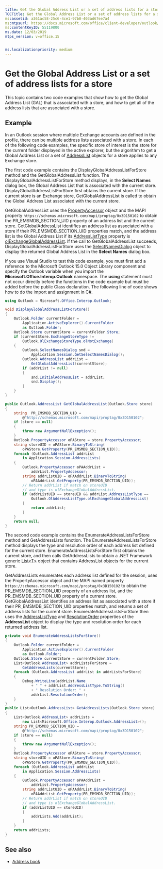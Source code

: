 ```yaml
---
title: Get the Global Address List or a set of address lists for a store
TOCTitle: Get the Global Address List or a set of address lists for a store
ms:assetid: a361ac58-25c6-4ce1-97b0-403ad67ee7a4
ms:mtpsurl: https://docs.microsoft.com/office/client-developer/outlook/pia/how-to-get-the-global-address-list-or-a-set-of-address-lists-for-a-store
ms:contentKeyID: 55119800
ms.date: 12/03/2019
mtps_version: v=office.15


ms.localizationpriority: medium
---
```


# Get the Global Address List or a set of address lists for a store

This topic contains two code examples that show how to get the Global Address List (GAL) that is associated with a store, and how to get all of the address lists that are associated with a store.

## Example

In an Outlook session where multiple Exchange accounts are defined in the profile, there can be multiple address lists associated with a store. In each of the following code examples, the specific store of interest is the store for the current folder displayed in the active explorer, but the algorithm to get a Global Address List or a set of [AddressList](/dotnet/api/microsoft.office.interop.outlook.addresslist) objects for a store applies to any Exchange store.

The first code example contains the DisplayGlobalAddressListForStore method and the GetGlobalAddressList function. The DisplayGlobalAddressListForStore method displays, in the **Select Names** dialog box, the Global Address List that is associated with the current store. DisplayGlobalAddressListForStore first obtains the current store. If the current store is an Exchange store, GetGlobalAddressList is called to obtain the Global Address List associated with the current store. 

GetGlobalAddressList uses the [PropertyAccessor](/dotnet/api/microsoft.office.interop.outlook.propertyaccessor) object and the MAPI property `https://schemas.microsoft.com/mapi/proptag/0x3D150102` to obtain the PR\_EMSMDB\_SECTION\_UID property of an address list and the current store. GetGlobalAddressList identifies an address list as associated with a store if their PR\_EMSMDB\_SECTION\_UID properties match, and the address list is the Global Address List if its [AddressListType](/dotnet/api/microsoft.office.interop.outlook.addresslist.addresslisttype) property is [olExchangeGlobalAddressList](/dotnet/api/microsoft.office.interop.outlook.oladdresslisttype). If the call to GetGlobalAddressList succeeds, DisplayGlobalAddressListForStore uses the [SelectNamesDialog](/dotnet/api/microsoft.office.interop.outlook.selectnamesdialog) object to display the returned Global Address List in the **Select Names** dialog box.

If you use Visual Studio to test this code example, you must first add a reference to the Microsoft Outlook 15.0 Object Library component and specify the Outlook variable when you import the **Microsoft.Office.Interop.Outlook** namespace. The **using** statement must not occur directly before the functions in the code example but must be added before the public Class declaration. The following line of code shows how to do the import and assignment in C\#.

```csharp
using Outlook = Microsoft.Office.Interop.Outlook;
```

```csharp
void DisplayGlobalAddressListForStore()
{
    Outlook.Folder currentFolder =
        Application.ActiveExplorer().CurrentFolder
        as Outlook.Folder;
    Outlook.Store currentStore = currentFolder.Store;
    if (currentStore.ExchangeStoreType !=
        Outlook.OlExchangeStoreType.olNotExchange)
    {
        Outlook.SelectNamesDialog snd = 
            Application.Session.GetSelectNamesDialog();
        Outlook.AddressList addrList = 
            GetGlobalAddressList(currentStore);
        if (addrList != null)
        {
            snd.InitialAddressList = addrList;
            snd.Display();
        }
    }
}

public Outlook.AddressList GetGlobalAddressList(Outlook.Store store)
{
    string  PR_EMSMDB_SECTION_UID = 
        @"http://schemas.microsoft.com/mapi/proptag/0x3D150102";
    if (store == null)
    {
        throw new ArgumentNullException();
    }
    Outlook.PropertyAccessor oPAStore = store.PropertyAccessor;
    string storeUID = oPAStore.BinaryToString(
        oPAStore.GetProperty(PR_EMSMDB_SECTION_UID));
    foreach (Outlook.AddressList addrList 
        in Application.Session.AddressLists)
    {
        Outlook.PropertyAccessor oPAAddrList = 
            addrList.PropertyAccessor;
        string addrListUID = oPAAddrList.BinaryToString(
            oPAAddrList.GetProperty(PR_EMSMDB_SECTION_UID));
        // Return addrList if match on storeUID
        // and type is olExchangeGlobalAddressList.
        if (addrListUID == storeUID && addrList.AddressListType ==
            Outlook.OlAddressListType.olExchangeGlobalAddressList)
        {
            return addrList;
        }
    }
    return null;
}
```

The second code example contains the EnumerateAddressListsForStore method and GetAddressLists function. The EnumerateAddressListsForStore method displays the type and resolution order of each address list defined for the current store. EnumerateAddressListsForStore first obtains the current store, and then calls GetAddressLists to obtain a .NET Framework generic [List\<T\>](/dotnet/api/system.collections.generic.list-1) object that contains AddressList objects for the current store.

GetAddressLists enumerates each address list defined for the session, uses the PropertyAccessor object and the MAPI named property `https://schemas.microsoft.com/mapi/proptag/0x3D150102` to obtain the PR\_EMSMDB\_SECTION\_UID property of an address list, and the PR\_EMSMDB\_SECTION\_UID property of a current store. GetGlobalAddressList identifies an address list as associated with a store if their PR\_EMSMDB\_SECTION\_UID properties match, and returns a set of address lists for the current store. EnumerateAddressListsForStore then uses the [AddressListType](/dotnet/api/microsoft.office.interop.outlook.addresslist.addresslisttype) and [ResolutionOrder](/dotnet/api/microsoft.office.interop.outlook.addresslist.resolutionorder) properties of the **AddressList** object to display the type and resolution order for each returned address list.


```csharp
private void EnumerateAddressListsForStore()
{
    Outlook.Folder currentFolder =
        Application.ActiveExplorer().CurrentFolder
        as Outlook.Folder;
    Outlook.Store currentStore = currentFolder.Store;
    List<Outlook.AddressList> addrListsForStore = 
        GetAddressLists(currentStore);
    foreach (Outlook.AddressList addrList in addrListsForStore)
    {
        Debug.WriteLine(addrList.Name 
            + " " + addrList.AddressListType.ToString()
            + " Resolution Order: " +
            addrList.ResolutionOrder);
    }
}
public List<Outlook.AddressList> GetAddressLists(Outlook.Store store)
{
    List<Outlook.AddressList> addrLists = 
        new List<Microsoft.Office.Interop.Outlook.AddressList>();
    string PR_EMSMDB_SECTION_UID =
        @"http://schemas.microsoft.com/mapi/proptag/0x3D150102";
    if (store == null)
    {
        throw new ArgumentNullException();
    }
    Outlook.PropertyAccessor oPAStore = store.PropertyAccessor;
    string storeUID = oPAStore.BinaryToString(
        oPAStore.GetProperty(PR_EMSMDB_SECTION_UID));
    foreach (Outlook.AddressList addrList
        in Application.Session.AddressLists)
    {
        Outlook.PropertyAccessor oPAAddrList =
            addrList.PropertyAccessor;
        string addrListUID = oPAAddrList.BinaryToString(
            oPAAddrList.GetProperty(PR_EMSMDB_SECTION_UID));
        // Return addrList if match on storeUID
        // and type is olExchangeGlobalAddressList.
        if (addrListUID == storeUID)
        {
            addrLists.Add(addrList);
        }
    }
    return addrLists;
}
```

## See also

- [Address book](address-book.md)

